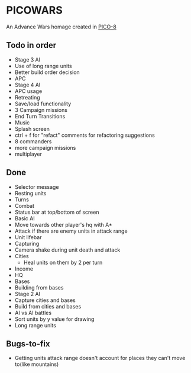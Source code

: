 PICOWARS
========

An Advance Wars homage created in [PICO-8](https://www.lexaloffle.com/pico-8.php)


Todo in order
-------------

* Stage 3 AI
 * Use of long range units
 * Better build order decision
* APC
* Stage 4 AI
 * APC usage
 * Retreating
* Save/load functionality
* 3 Campaign missions
* End Turn Transitions
* Music
* Splash screen
* ctrl + f for "refact" comments for refactoring suggestions
* 8 commanders
* more campaign missions
* multiplayer



Done
----

* Selector message
* Resting units
* Turns
* Combat
* Status bar at top/bottom of screen
* Basic AI
 * Move towards other player's hq with A*
 * Attack if there are enemy units in attack range
* Unit lifebar
* Capturing
* Camera shake during unit death and attack
* Cities
  * Heal units on them by 2 per turn
* Income
* HQ
* Bases
* Building from bases
* Stage 2 AI
 * Capture cities and bases
 * Build from cities and bases
* AI vs AI battles
* Sort units by y value for drawing
* Long range units


Bugs-to-fix
-----------

* Getting units attack range doesn't account for places they can't move to(like mountains)
